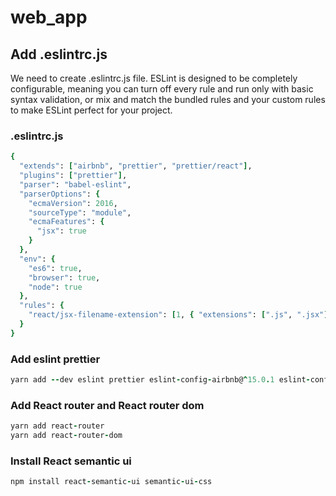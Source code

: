 # web_app

## Add .eslintrc.js
We need to create .eslintrc.js file. ESLint is designed to be completely configurable, meaning you can turn off every rule and run only with basic syntax validation, or mix and match the bundled rules and your custom rules to make ESLint perfect for your project.

### .eslintrc.js
```ruby
{
  "extends": ["airbnb", "prettier", "prettier/react"],
  "plugins": ["prettier"],
  "parser": "babel-eslint",
  "parserOptions": {
    "ecmaVersion": 2016,
    "sourceType": "module",
    "ecmaFeatures": {
      "jsx": true
    }
  },
  "env": {
    "es6": true,
    "browser": true,
    "node": true
  },
  "rules": {
    "react/jsx-filename-extension": [1, { "extensions": [".js", ".jsx"] }]
  }
}
```

### Add eslint prettier

```ruby  
yarn add --dev eslint prettier eslint-config-airbnb@^15.0.1 eslint-config-prettier eslint-plugin-prettier eslint-plugin-react eslint-plugin-import eslint-plugin-jsx-a11y@^5.1.1

```

### Add React router and React router dom

```ruby
yarn add react-router
yarn add react-router-dom
```

### Install React semantic ui

```ruby
npm install react-semantic-ui semantic-ui-css
```
